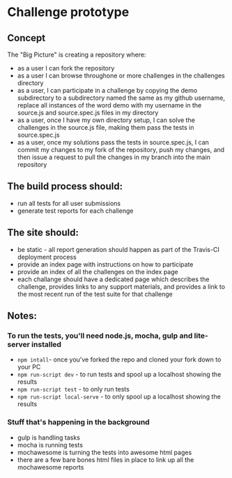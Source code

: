 # Challenge prototype

## Concept
The "Big Picture" is creating a repository where:

* as a user I can fork the repository
* as a user I can browse throughone or more challenges in the challenges directory
* as a user, I can participate in a challenge by copying the demo subdirectory to a subdirectory named the same as my github username, replace all instances of the word demo with my username in the source.js and source.spec.js files in my directory
* as a user, once I have my own directory setup, I can solve the challenges in the source.js file, making them pass the tests in source.spec.js
* as a user, once my solutions pass the tests in source.spec.js, I can commit my changes to my fork of the repository, push my changes, and then issue a request to pull the changes in my branch into the main repository

## The build process should:

* run all tests for all user submissions
* generate test reports for each challenge

## The site should:

* be static - all report generation should happen as part of the Travis-CI deployment process
* provide an index page with instructions on how to participate
* provide an index of all the challenges on the index page
* each challange should have a dedicated page which describes the challenge, provides links to any support materials, and provides a link to the most recent run of the test suite for that challenge


## Notes:

### To run the tests, you'll need node.js, mocha, gulp and lite-server installed    

* `npm intall`- once you've forked the repo and cloned your fork down to your PC    
* `npm run-script dev` - to run tests and spool up a localhost showing the results
* `npm run-script test` - to only run tests
* `npm run-script local-serve` - to only spool up a localhost showing the results

### Stuff that's happening in the background

* gulp is handling tasks
* mocha is running tests
* mochawesome is turning the tests into awesome html pages
* there are a few bare bones html files in place to link up all the mochawesome reports